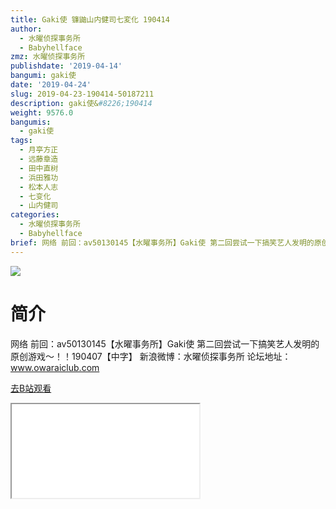 ```yaml
---
title: Gaki使 镰鼬山内健司七変化 190414
author:
  - 水曜侦探事务所
  - Babyhellface
zmz: 水曜侦探事务所
publishdate: '2019-04-14'
bangumi: gaki使
date: '2019-04-24'
slug: 2019-04-23-190414-50187211
description: gaki使&#8226;190414
weight: 9576.0
bangumis:
  - gaki使
tags:
  - 月亭方正
  - 远藤章造
  - 田中直树
  - 浜田雅功
  - 松本人志
  - 七变化
  - 山内健司
categories:
  - 水曜侦探事务所
  - Babyhellface
brief: 网络 前回：av50130145【水曜事务所】Gaki使 第二回尝试一下搞笑艺人发明的原创游戏～！！190407【中字】 新浪微博：水曜侦探事务所 论坛地址：www.owaraiclub.com
---
```

![](https://raw.githubusercontent.com/tcgriffith/owaraisite/master/static/tmpimg/kD9HlJx.jpg)
# 简介  
网络
前回：av50130145【水曜事务所】Gaki使 第二回尝试一下搞笑艺人发明的原创游戏～！！190407【中字】
新浪微博：水曜侦探事务所    论坛地址：www.owaraiclub.com  

[去B站观看](https://www.bilibili.com/video/av50187211/)
<div class ="resp-container"><iframe class="testiframe" src="//player.bilibili.com/player.html?aid=50187211"", scrolling="no", allowfullscreen="true" > </iframe></div> 

